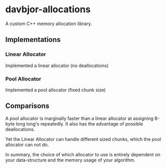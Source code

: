 # davbjor-allocations
A custom C++ memory allocation library.

## Implementations
### Linear Allocator
Implemented a linear allocator (no deallocations)

### Pool Allocator
Implemented a pool allocator (fixed chunk size)

## Comparisons
A pool allocator is marginally faster than a linear allocator at assigning 8-byte long long's repeatedly. It also has the advantage of possible deallocations.

Yet the Linear Allocator can handle different sized chunks, which the pool allocator can not do.

In summary, the choice of which allocator to use is entirely dependent on your data-structure and the memory usage of your algorithm.